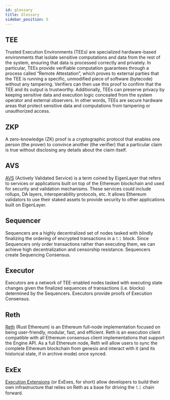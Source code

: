 ```yaml
---
id: glossary
title: Glossary
sidebar_position: 5
---
```


## TEE
Trusted Execution Environments (TEEs) are specialized hardware-based environments that isolate sensitive computations and data from the rest of the system, ensuring that data is processed correctly and privately. In particular, TEEs provide verifiable computation guarantees through a process called “Remote Attestation”, which proves to external parties that the TEE is running a specific, unmodified piece of software (bytecode) without any tampering. Verifiers can then use this proof to confirm that the TEE and its output is trustworthy. Additionally, TEEs can preserve privacy by keeping sensitive data and execution logic concealed from the system operator and external observers. In other words, TEEs are secure hardware areas that protect sensitive data and computations from tampering or unauthorized access.

## ZKP
A zero-knowledge (ZK) proof is a cryptographic protocol that enables one person (the prover) to convince another (the verifier) that a particular claim is true without disclosing any details about the claim itself.

## AVS
[AVS](https://app.eigenlayer.xyz/avs) (Actively Validated Service) is a term coined by EigenLayer that refers to services or applications built on top of the Ethereum blockchain and used for security and validation mechanisms. These services could include rollups, DA layers, interoperability protocols, etc. It allows Ethereum validators to use their staked assets to provide security to other applications built on EigenLayer.

## Sequencer
Sequencers are a highly decentralized set of nodes tasked with blindly finalizing the ordering of encrypted transactions in a 𝚝𝟷 block. Since Sequencers only order transactions rather than executing them, we can achieve high decentralization and censorship resistance. Sequencers create Sequencing Consensus.

## Executor
Executors are a network of TEE-enabled nodes tasked with executing state changes given the finalized sequences of transactions (i.e. blocks) determined by the Sequencers. Executors provide proofs of Execution Consensus.

## Reth
[Reth](https://github.com/paradigmxyz/reth) (Rust Ethereum) is an Ethereum full-node implementation focused on being user-friendly, modular, fast, and efficient. Reth is an execution client compatible with all Ethereum consensus client implementations that support the Engine API. As a full Ethereum node, Reth will allow users to sync the complete Ethereum blockchain from genesis and interact with it (and its historical state, if in archive mode) once synced.

## ExEx
[Execution Extensions](https://www.paradigm.xyz/2024/05/reth-exex) (or ExExes, for short) allow developers to build their own infrastructure that relies on Reth as a base for driving the 𝚝𝟷 chain forward.